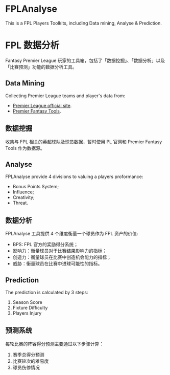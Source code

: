 # FPLAnalyse

This is a FPL Players Toolkits, including Data mining, Analyse &amp; Prediction.

# FPL 数据分析

Fantasy Premier League 玩家的工具箱，包括了「数据挖掘」、「数据分析」以及「比赛预测」功能的数据分析工具。

## Data Mining

Collecting Premier League teams and player's data from:

* [Premier League official site](https://www.premierleague.com/).
* [Premier Fantasy Tools](https://www.premierfantasytools.com/).

## 数据挖掘

收集与 FPL 相关的英超球队及球员数据，暂时使用 PL 官网和 Premier Fantasy Tools 作为数据源。

## Analyse

FPLAnalyse provide 4 divisions to valuing a players proformance:

* Bonus Points System;
* Influence;
* Creativity;
* Threat.

## 数据分析

FPLAnalyse 工具提供 4 个维度衡量一个球员作为 FPL 资产的价值:

* BPS: FPL 官方的奖励得分系统；
* 影响力：衡量球员对于比赛结果影响力的指标；
* 创造力：衡量球员在比赛中创造机会能力的指标；
* 威胁：衡量球员在比赛中进球可能性的指标。

## Prediction

The prediction is calculated by 3 steps:

1. Season Score
2. Fixture Difficulty
3. Players Injury 

## 预测系统

每轮比赛的阵容得分预测主要通过以下步骤计算：

1. 赛季总得分预测
2. 比赛轮次的难易度
3. 球员伤停情况
